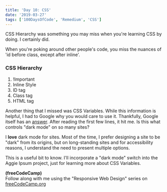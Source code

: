 ```yaml
---
title: 'Day 10: CSS'
date: '2019-03-27'
tags: ['100DaysOfCode', 'Remedium', 'CSS']
---
```


CSS Hierarchy was something you may miss when you're learning CSS by doing.  I certainly did.

When you're poking around other people's code, you miss the nuances of 'id before class, except after inline'.  

### CSS Hierarchy
1. !Important
2. Inline Style
3. ID tag
4. Class tag
5. HTML tag

Another thing that I missed was CSS Variables. While this information is helpful, I had to Google why you would care to use it. Thankfully, Google itself has an [answer](https://developers.google.com/web/updates/2016/02/css-variables-why-should-you-care). After reading the first few lines, it hit me. Is this what controls "dark mode" on so many sites? 

I **love** dark mode for sites. Most of the time, I prefer designing a site to be "dark" from its origins, but on long-standing sites and for accessibility reasons, I understand the need to present multiple options.

This is a useful bit to know. I'll incorporate a "dark mode" switch into the Aggie Ipsum project, just for learning more about CSS Variables.

**(freeCodeCamp)**<br />
Follow along with me using the "Responsive Web Design" series on [freeCodeCamp.org](https://learn.freecodecamp.org/responsive-web-design/)